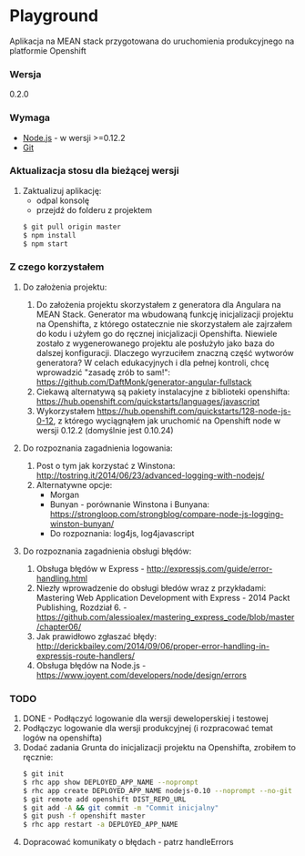 # Playground

Aplikacja na MEAN stack przygotowana do uruchomienia produkcyjnego na platformie Openshift

### Wersja
0.2.0

### Wymaga

* [Node.js] - w wersji >=0.12.2
* [Git]

### Aktualizacja stosu dla bieżącej wersji

1. Zaktualizuj aplikację:
    * odpal konsolę
    * przejdź do folderu z projektem
    ```sh
    $ git pull origin master
    $ npm install
    $ npm start
    ```
    
### Z czego korzystałem

1. Do założenia projektu:
    1. Do założenia projektu skorzystałem z generatora dla Angulara na MEAN Stack. Generator ma wbudowaną funkcję inicjalizacji projektu na Openshifta, z którego ostatecznie nie skorzystałem ale zajrzałem do kodu i użyłem go do ręcznej inicjalizacji Openshifta. Niewiele zostało z wygenerowanego projektu ale posłużyło jako baza do dalszej konfiguracji. Dlaczego wyrzuciłem znaczną część wytworów generatora? W celach edukacyjnych i dla pełnej kontroli, chcę wprowadzić "zasadę zrób to sam!": https://github.com/DaftMonk/generator-angular-fullstack
    2. Ciekawą alternatywą są pakiety instalacyjne z biblioteki openshifta: https://hub.openshift.com/quickstarts/languages/javascript
    3. Wykorzystałem https://hub.openshift.com/quickstarts/128-node-js-0-12, z którego wyciągnąłem jak uruchomić na Openshift node w wersji 0.12.2 (domyślnie jest 0.10.24)

2. Do rozpoznania zagadnienia logowania:
    1. Post o tym jak korzystać z Winstona: http://tostring.it/2014/06/23/advanced-logging-with-nodejs/
    2. Alternatywne opcje:
        * Morgan
        * Bunyan - porównanie Winstona i Bunyana: https://strongloop.com/strongblog/compare-node-js-logging-winston-bunyan/
        * Do rozpoznania: log4js, log4javascript
        
3. Do rozpoznania zagadnienia obsługi błędów:
    1. Obsługa błędów w Express - http://expressjs.com/guide/error-handling.html
    2. Niezły wprowadzenie do obsługi błedów wraz z przykładami: Mastering Web Application Development with Express - 2014 Packt Publishing, Rozdział 6. - https://github.com/alessioalex/mastering_express_code/blob/master/chapter06/
    3. Jak prawidłowo zgłaszać błędy: http://derickbailey.com/2014/09/06/proper-error-handling-in-expressjs-route-handlers/
    4. Obsługa błędów na Node.js - https://www.joyent.com/developers/node/design/errors

### TODO
1. DONE - Podłączyć logowanie dla wersji deweloperskiej i testowej
2. Podłączyc logowanie dla wersji produkcyjnej (i rozpracować temat logów na openshifta)
3. Dodać zadania Grunta do inicjalizacji projektu na Openshifta, zrobiłem to ręcznie:
    ```sh
    $ git init
    $ rhc app show DEPLOYED_APP_NAME --noprompt
    $ rhc app create DEPLOYED_APP_NAME nodejs-0.10 --noprompt --no-git NODE_ENV=production
    $ git remote add openshift DIST_REPO_URL
    $ git add -A && git commit -m "Commit inicjalny"
    $ git push -f openshift master
    $ rhc app restart -a DEPLOYED_APP_NAME
    ```
4. Dopracować komunikaty o błędach - patrz handleErrors

[git]:http://git-scm.com/
[node.js]:http://nodejs.org